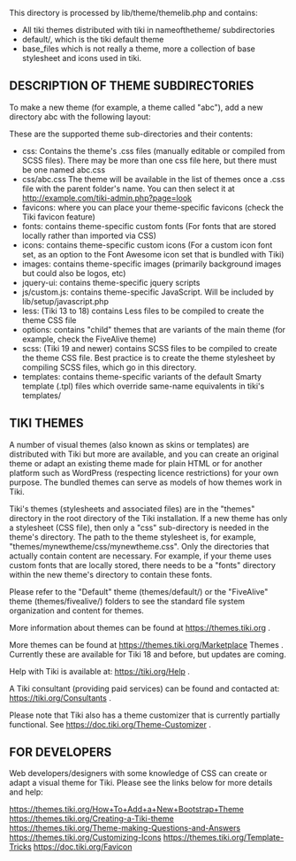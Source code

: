 This directory is processed by lib/theme/themelib.php and contains:
* All tiki themes distributed with tiki in nameofthetheme/ subdirectories
* default/, which is the tiki default theme
* base_files which is not really a theme, more a collection of base stylesheet and icons used in tiki.

DESCRIPTION OF THEME SUBDIRECTORIES
-----------------------------------

To make a new theme (for example, a theme called "abc"), add a new directory abc with the following layout:

These are the supported theme sub-directories and their contents:
* css: Contains the theme's .css files (manually editable or compiled from SCSS files).  There may be more than one css file here, but there must be one named abc.css 
* css/abc.css The theme will be available in the list of themes once a .css file with the parent folder's name.  You can then select it at http://example.com/tiki-admin.php?page=look
* favicons: where you can place your theme-specific favicons (check the Tiki favicon feature)
* fonts: contains theme-specific custom fonts (For fonts that are stored locally rather than imported via CSS)
* icons: contains theme-specific custom icons (For a custom icon font set, as an option to the Font Awesome icon set that is bundled with Tiki)
* images: contains theme-specific images (primarily background images but could also be logos, etc)
* jquery-ui: contains theme-specific jquery scripts
* js/custom.js: contains theme-specific JavaScript.  Will be included by lib/setup/javascript.php
* less: (Tiki 13 to 18) contains Less files to be compiled to create the theme CSS file
* options: contains "child" themes that are variants of the main theme (for example, check the FiveAlive theme)
* scss: (Tiki 19 and newer) contains SCSS files to be compiled to create the theme CSS file.  Best practice is to create the theme stylesheet by compiling SCSS files, which go in this directory.
* templates: contains theme-specific variants of the default Smarty template (.tpl) files which override same-name equivalents in tiki's templates/

TIKI THEMES
-----------

A number of visual themes (also known as skins or templates) are distributed with Tiki but more are available, and you can
create an original theme or adapt an existing theme made for plain HTML or for another platform such as WordPress (respecting licence restrictions) for your own purpose.
The bundled themes can serve as models of how themes work in Tiki.

Tiki's themes (stylesheets and associated files) are in the "themes" directory in the root directory of the Tiki installation.
If a new theme has only a stylesheet (CSS file), then only a "css" sub-directory is needed in the theme's directory.
The path to the theme stylesheet is, for example, "themes/mynewtheme/css/mynewtheme.css".
Only the directories that actually contain content are necessary. For example, if your theme uses custom fonts that are locally stored,
there needs to be a "fonts" directory within the new theme's directory to contain these fonts.

Please refer to the "Default" theme (themes/default/) or the "FiveAlive" theme (themes/fivealive/) folders to see the standard file system
organization and content for themes.

More information about themes can be found at https://themes.tiki.org .

More themes can be found at https://themes.tiki.org/Marketplace Themes . Currently these are available for Tiki 18 and before, but updates are coming.

Help with Tiki is available at: https://tiki.org/Help .

A Tiki consultant (providing paid services) can be found and contacted at: https://tiki.org/Consultants .

Please note that Tiki also has a theme customizer that is currently partially functional. See https://doc.tiki.org/Theme-Customizer .


FOR DEVELOPERS
--------------

Web developers/designers with some knowledge of CSS can create or adapt a visual theme for Tiki. Please see the links below for more details and help:

https://themes.tiki.org/How+To+Add+a+New+Bootstrap+Theme
https://themes.tiki.org/Creating-a-Tiki-theme
https://themes.tiki.org/Theme-making-Questions-and-Answers
https://themes.tiki.org/Customizing-Icons
https://themes.tiki.org/Template-Tricks
https://doc.tiki.org/Favicon
